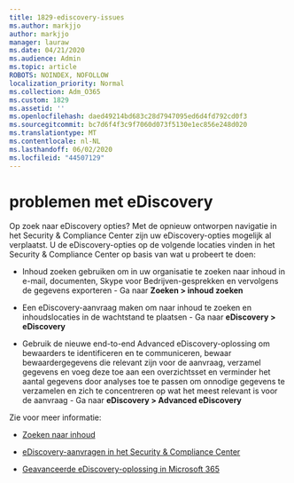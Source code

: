 ```yaml
---
title: 1829-ediscovery-issues
ms.author: markjjo
author: markjjo
manager: lauraw
ms.date: 04/21/2020
ms.audience: Admin
ms.topic: article
ROBOTS: NOINDEX, NOFOLLOW
localization_priority: Normal
ms.collection: Adm_O365
ms.custom: 1829
ms.assetid: ''
ms.openlocfilehash: daed49214bd683c28d7947095ed6d4fd792cd0f3
ms.sourcegitcommit: bc7d6f4f3c9f7060d073f5130e1ec856e248d020
ms.translationtype: MT
ms.contentlocale: nl-NL
ms.lasthandoff: 06/02/2020
ms.locfileid: "44507129"
---
```

# <a name="ediscovery-issues"></a>problemen met eDiscovery

Op zoek naar eDiscovery opties? Met de opnieuw ontworpen navigatie in het Security & Compliance Center zijn uw eDiscovery-opties mogelijk al verplaatst.  U de eDiscovery-opties op de volgende locaties vinden in het Security & Compliance Center op basis van wat u probeert te doen:

- Inhoud zoeken gebruiken om in uw organisatie te zoeken naar inhoud in e-mail, documenten, Skype voor Bedrijven-gesprekken en vervolgens de gegevens exporteren - Ga naar **Zoeken > inhoud zoeken**

- Een eDiscovery-aanvraag maken om naar inhoud te zoeken en inhoudslocaties in de wachtstand te plaatsen - Ga naar **eDiscovery > eDiscovery**

- Gebruik de nieuwe end-to-end Advanced eDiscovery-oplossing om bewaarders te identificeren en te communiceren, bewaar bewaardergegevens die relevant zijn voor de aanvraag, verzamel gegevens en voeg deze toe aan een overzichtsset en verminder het aantal gegevens door analyses toe te passen om onnodige gegevens te verzamelen en zich te concentreren op wat het meest relevant is voor de aanvraag - Ga naar **eDiscovery > Advanced eDiscovery**

Zie voor meer informatie:

- [Zoeken naar inhoud](https://docs.microsoft.com/microsoft-365/compliance/content-search)

- [eDiscovery-aanvragen in het Security & Compliance Center](https://docs.microsoft.com/microsoft-365/compliance/ediscovery-cases)

- [Geavanceerde eDiscovery-oplossing in Microsoft 365](https://docs.microsoft.com/microsoft-365/compliance/overview-ediscovery-20)

